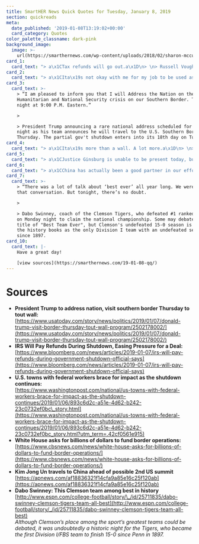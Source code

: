 ```yaml
---
title: SmartHER News Quick Quotes for Tuesday, January 8, 2019
section: quickreads
meta:
  date_published: '2019-01-08T13:19:02+00:00'
  card_category: Quotes
color_palette_classname: dark-pink
background_image:
  image: >-
    url(https://smarthernews.com/wp-content/uploads/2018/02/sharon-mccutcheon-556371-360x360.jpg)
card_1:
  card_text: "> a\x1CTax refunds will go out.a\x1D\n> \n> Russell Vought, Acting Director of Office of Management & Budget (OMB), speaking at a White House briefing, explaining that the OMB believes its permissible for the IRS to issue refund checks during a gov't shutdown and will work to make sure the IRS is properly staffed. During previous shutdowns, refunds were stalled. The typical refund averages around $3,000 and begin going out in late January as Americans start filing their yearly taxes."
card_2:
  card_text: "> a\x1CIta\x19s not okay with me for my job to be used as a bargaining chip when people on either side dona\x19t get what they want and they cana\x19t come to an agreement. I just want to work.a\x1D\n> \n> Krystle Kirkpatrick, one of approx. 70,000 employees furloughed (temporarily laid-off) by the IRS because of the partial gov't shutdown. She told the Washington Post she's considering donating blood to supplement her family's loss of income."
card_3:
  card_text: >-
    > “I am pleased to inform you that I will Address the Nation on the
    Humanitarian and National Security crisis on our Southern Border. Tuesday
    night at 9:00 P.M. Eastern.”

    > 

    > President Trump announcing a rare national address scheduled for Tuesday
    night as his team announces he will travel to the U.S. Southern Border on
    Thursday. The partial gov't shutdown enters into its 18th day on Tuesday.
card_4:
  card_text: "> a\x1CIta\x19s more than a wall. A lot more.a\x1D\n> \n> Vice President Pence, who's working to negotiate with Democrats, speaking about the White House's request for more than $5B in funding for border security. Besides money to the build the border wall, the administration wants funds for additional categories such as $500M+ for additional immigration judges (and staff), $500M+ for extra law enforcement, and $4M+ for thousands of detention beds."
card_5:
  card_text: "> a\x1CJustice Ginsburg is unable to be present today, but will participate in the consideration and decision of the cases on the basis of the briefs and the transcripts of oral arguments.”\n> \n> Chief Justice John Roberts on Monday confirming Justice Ruth Bader Ginsburg would not be physically present at the Supreme Court to hear arguments for the first time in more than 2 decades. 85-yr-old Justice Ginsberg will work from home as she continues to recover from preventative lung cancer surgery."
card_6:
  card_text: "> a\x1CChina has actually been a good partner in our efforts to reduce the risk to the world from North Koreaa\x19s nuclear capability. I expect they will continue to do so.a\x1D\n> \n> Sec. of State Mike Pompeo commenting on China's role in talks between the U.S, & North Korea. North Korean leader Kim Jong Un is in China for a multi-day trip; today is his birthday. Pres. Trump said the U.S. is looking for a location for a second summit with North Korea."
card_7:
  card_text: >-
    > “There was a lot of talk about ‘best ever’ all year long. We were never in
    that conversation. But tonight, there’s no doubt.

    > 

    > Dabo Swinney, coach of the Clemson Tigers, who defeated #1 ranked Alabama
    on Monday night to claim the national championship. Some may debate the
    title of "Best Team Ever", but Clemson's undefeated 15-0 season is one for
    the history books as the only Division I team with an undefeated season
    since 1897.
card_10:
  card_text: |-
    Have a great day!

    [view sources](https://smarthernews.com/19-01-08-qq/)
---
```

Sources
=======

*   **President Trump to address nation, visit southern border Thursday to tout wall:**  
    [https://www.usatoday.com/story/news/politics/2019/01/07/donald-trump-visit-border-thursday-tout-wall-program/2502178002/](https://www.usatoday.com/story/news/politics/2019/01/07/donald-trump-visit-border-thursday-tout-wall-program/2502178002/)
*   **IRS Will Pay Refunds During Shutdown, Easing Pressure for a Deal:**  
    [https://www.bloomberg.com/news/articles/2019-01-07/irs-will-pay-refunds-during-government-shutdown-official-says](https://www.bloomberg.com/news/articles/2019-01-07/irs-will-pay-refunds-during-government-shutdown-official-says)
*   **U.S. towns with federal workers brace for impact as the shutdown continues:**  
    [https://www.washingtonpost.com/national/us-towns-with-federal-workers-brace-for-impact-as-the-shutdown-continues/2019/01/06/893c6d2c-a51e-4d62-b242-23c0732ef0bc\_story.html](https://www.washingtonpost.com/national/us-towns-with-federal-workers-brace-for-impact-as-the-shutdown-continues/2019/01/06/893c6d2c-a51e-4d62-b242-23c0732ef0bc_story.html?utm_term=.42cf0561e915)
*   **White House asks for billions of dollars to fund border operations:**  
    [https://www.cbsnews.com/news/white-house-asks-for-billions-of-dollars-to-fund-border-operations/](https://www.cbsnews.com/news/white-house-asks-for-billions-of-dollars-to-fund-border-operations/)
*   **Kim Jong Un travels to China ahead of possible 2nd US summit**  
    [https://apnews.com/af18836321f14cfa9a85e16c25f120ab](https://apnews.com/af18836321f14cfa9a85e16c25f120ab)
*   **Dabo Swinney: This Clemson team among best in history**  
    [http://www.espn.com/college-football/story/\_/id/25711835/dabo-swinney-clemson-tigers-team-all-best](http://www.espn.com/college-football/story/_/id/25711835/dabo-swinney-clemson-tigers-team-all-best)  
    _Although Clemson’s place among the sport’s greatest teams could be debated, it was undoubtedly a historic night for the Tigers, who became the first Division I/FBS team to finish 15-0 since Penn in 1897._